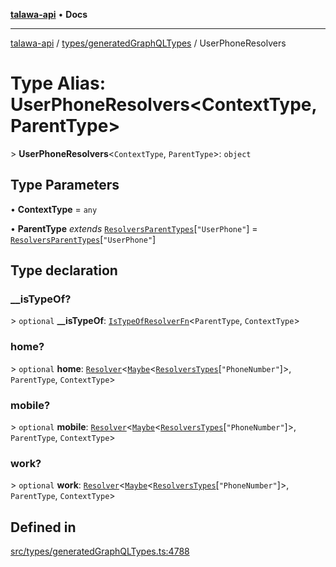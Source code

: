 [**talawa-api**](../../../README.md) • **Docs**

***

[talawa-api](../../../modules.md) / [types/generatedGraphQLTypes](../README.md) / UserPhoneResolvers

# Type Alias: UserPhoneResolvers\<ContextType, ParentType\>

\> **UserPhoneResolvers**\<`ContextType`, `ParentType`\>: `object`

## Type Parameters

• **ContextType** = `any`

• **ParentType** *extends* [`ResolversParentTypes`](ResolversParentTypes.md)\[`"UserPhone"`\] = [`ResolversParentTypes`](ResolversParentTypes.md)\[`"UserPhone"`\]

## Type declaration

### \_\_isTypeOf?

\> `optional` **\_\_isTypeOf**: [`IsTypeOfResolverFn`](IsTypeOfResolverFn.md)\<`ParentType`, `ContextType`\>

### home?

\> `optional` **home**: [`Resolver`](Resolver.md)\<[`Maybe`](Maybe.md)\<[`ResolversTypes`](ResolversTypes.md)\[`"PhoneNumber"`\]\>, `ParentType`, `ContextType`\>

### mobile?

\> `optional` **mobile**: [`Resolver`](Resolver.md)\<[`Maybe`](Maybe.md)\<[`ResolversTypes`](ResolversTypes.md)\[`"PhoneNumber"`\]\>, `ParentType`, `ContextType`\>

### work?

\> `optional` **work**: [`Resolver`](Resolver.md)\<[`Maybe`](Maybe.md)\<[`ResolversTypes`](ResolversTypes.md)\[`"PhoneNumber"`\]\>, `ParentType`, `ContextType`\>

## Defined in

[src/types/generatedGraphQLTypes.ts:4788](https://github.com/PalisadoesFoundation/talawa-api/blob/c952c7a3bfd4b8b910fbae10313f5402ade5a9d4/src/types/generatedGraphQLTypes.ts#L4788)
